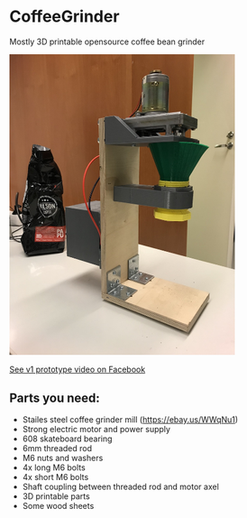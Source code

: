 # CoffeeGrinder
Mostly 3D printable opensource coffee bean grinder

<img src="https://raw.githubusercontent.com/hacklab-lahti/CoffeeGrinder/master/v3_prototype.jpg" width="400"/>

[See v1 prototype video on Facebook](https://www.facebook.com/hacklablahti/videos/266122960985825/)

## Parts you need:
- Stailes steel coffee grinder mill (https://ebay.us/WWqNu1)
- Strong electric motor and power supply
- 608 skateboard bearing
- 6mm threaded rod
- M6 nuts and washers
- 4x long M6 bolts
- 4x short M6 bolts
- Shaft coupling between threaded rod and motor axel
- 3D printable parts
- Some wood sheets
